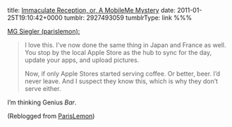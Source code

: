 title: [Immaculate Reception, or, A MobileMe Mystery](http://db.tidbits.com/article/11907)
date: 2011-01-25T19:10:42+0000
tumblr: 2927493059
tumblrType: link
%%%

<a href="http://parislemon.com/post/2916605780" class="tumblr_blog">MG Siegler (parislemon):</a>

<blockquote><p>I love this. I&#8217;ve now done the same thing in Japan and France as well. You stop by the local Apple Store as the hub to sync for the day, update your apps, and upload pictures.</p>
<p>Now, if only Apple Stores started serving coffee. Or better, beer. I&#8217;d never leave. And I suspect they know this, which is why they don&#8217;t serve either.</p>
</blockquote>

I’m thinking Genius *Bar*.

(Reblogged from [ParisLemon](https://parislemon.com/post/2916605780/immaculate-reception-or-a-mobileme-mystery))
